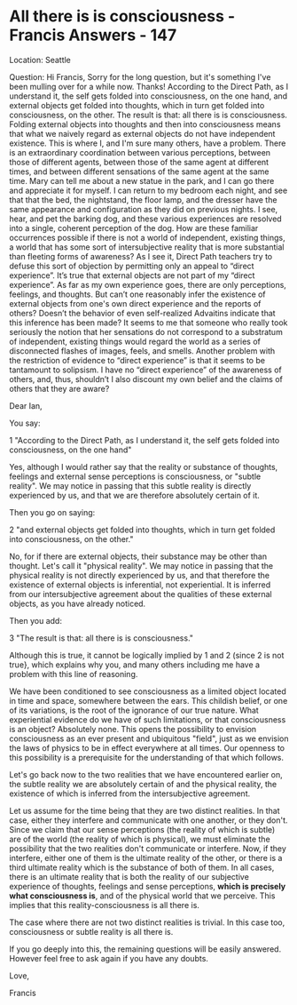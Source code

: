 # All there is is consciousness - Francis Answers - 147

Location: Seattle&nbsp;

Question: Hi Francis, Sorry for the long question, but it's something I've been mulling over for a while now. Thanks! According to the Direct Path, as I understand it, the self gets folded into consciousness, on the one hand, and external objects get folded into thoughts, which in turn get folded into consciousness, on the other. The result is that: all there is is consciousness. Folding external objects into thoughts and then into consciousness means that what we naively regard as external objects do not have independent existence. This is where I, and I'm sure many others, have a problem. There is an extraordinary coordination between various perceptions, between those of different agents, between those of the same agent at different times, and between different sensations of the same agent at the same time. Mary can tell me about a new statue in the park, and I can go there and appreciate it for myself. I can return to my bedroom each night, and see that that the bed, the nightstand, the floor lamp, and the dresser have the same appearance and configuration as they did on previous nights. I see, hear, and pet the barking dog, and these various experiences are resolved into a single, coherent perception of the dog. How are these familiar occurrences possible if there is not a world of independent, existing things, a world that has some sort of intersubjective reality that is more substantial than fleeting forms of awareness? As I see it, Direct Path teachers try to defuse this sort of objection by permitting only an appeal to &ldquo;direct experience&rdquo;. It&rsquo;s true that external objects are not part of my &ldquo;direct experience&rdquo;. As far as my own experience goes, there are only perceptions, feelings, and thoughts. But can&rsquo;t one reasonably infer the existence of external objects from one's own direct experience and the reports of others? Doesn&rsquo;t the behavior of even self-realized Advaitins indicate that this inference has been made? It seems to me that someone who really took seriously the notion that her sensations do not correspond to a substratum of independent, existing things would regard the world as a series of disconnected flashes of images, feels, and smells. Another problem with the restriction of evidence to &ldquo;direct experience&rdquo; is that it seems to be tantamount to solipsism. I have no &ldquo;direct experience&rdquo; of the awareness of others, and, thus, shouldn&rsquo;t I also discount my own belief and the claims of others that they are aware?

Dear Ian,

You say:

1 "According to the Direct Path, as I understand it, the self gets folded into consciousness, on the one hand"

Yes, although I would rather say that the reality or substance of thoughts, feelings and external sense perceptions is consciousness, or "subtle reality". We may notice in passing that this subtle reality is directly experienced by us, and that we are therefore absolutely certain of it.

Then you go on saying: &nbsp;

2 "and external objects get folded into thoughts, which in turn get folded into consciousness, on the other."

No, for if there are external objects, their substance may be other than thought. Let's call it "physical reality". We may notice in passing that the physical reality is not directly experienced by us, and that therefore the existence of external objects is inferential, not experiential. It is inferred from our intersubjective agreement about the qualities of these external objects, as you have already noticed.

Then you add:

3 "The result is that: all there is is consciousness."

Although this is true, it cannot be logically implied by 1 and 2 (since 2 is not true}, which explains why you, and many others including me have a problem with this line of reasoning.

We have been conditioned to see consciousness as a limited object located in time and space, somewhere between the ears. This childish belief, or one of its variations, is the root of the ignorance of our true nature. What experiential evidence do we have of such limitations, or that consciousness is an object? Absolutely none. This opens the possibility to envision consciousness as an ever present and ubiquitous "field", just as we envision the laws of physics to be in effect everywhere at all times. Our openness to this possibility is a prerequisite for the understanding of that which follows.

Let's go back now to the two realities that we have encountered earlier on, the subtle reality we are absolutely certain of and the physical reality, the existence of which is inferred from the intersubjective agreement.&nbsp;

Let us assume for the time being that they are two distinct realities. In that case, either they interfere and communicate with one another, or they don't. Since we claim that our sense perceptions (the reality of which is subtle) are of the world (the reality of which is physical), we must eliminate the possibility that the two realities don't communicate or interfere. Now, if they interfere, either one of them is the ultimate reality of the other, or there is a third ultimate reality which is the substance of both of them. In all cases, there is an ultimate reality that is both the reality of our subjective experience of thoughts, feelings and sense perceptions, **which is precisely what consciousness is**, and of the physical world that we perceive. This implies that this reality-consciousness is all there is.

The case where there are not two distinct realities is trivial. In this case too, consciousness or subtle reality is all there is.

If you go deeply into this, the remaining questions will be easily answered. However feel free to ask again if you have any doubts.

Love,

Francis

